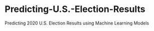 # Predicting-U.S.-Election-Results
Predicting 2020 U.S. Election Results using Machine Learning Models

